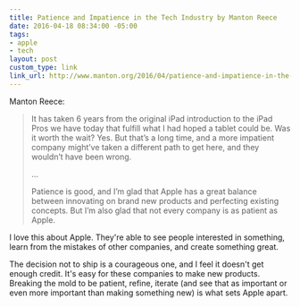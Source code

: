 ```yaml
---
title: Patience and Impatience in the Tech Industry by Manton Reece
date: 2016-04-18 08:34:00 -05:00
tags:
- apple
- tech
layout: post
custom_type: link
link_url: http://www.manton.org/2016/04/patience-and-impatience-in-the-tech-industry.html
---
```


Manton Reece:

> It has taken 6 years from the original iPad introduction to the iPad Pros we have today that fulfill what I had hoped a tablet could be. Was it worth the wait? Yes. But that’s a long time, and a more impatient company might’ve taken a different path to get here, and they wouldn’t have been wrong.
>
> …
>
> Patience is good, and I’m glad that Apple has a great balance between innovating on brand new products and perfecting existing concepts. But I’m also glad that not every company is as patient as Apple.

I love this about Apple. They're able to see people interested in something, learn from the mistakes of other companies, and create something great.

The decision not to ship is a courageous one, and I feel it doesn't get enough credit. It's easy for these companies to make new products. Breaking the mold to be patient, refine, iterate (and see that as important or even more important than making something new) is what sets Apple apart.
